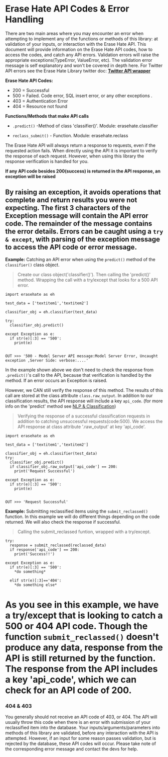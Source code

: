 # Erase Hate API Codes & Error Handling

There are two main areas where you may encounter an error when attempting to implement any of the functions or methods of this library: at validation of your inputs, or interaction with the Erase Hate API. This document will provide information on the Erase Hate API codes, how to access the codes, and catch any API errors. Validation errors will raise the appropriate exceptions(TypeError, ValueError, etc). The validation error message is self explanatory and won't be covered in depth here. For Twitter API errors see the Erase Hate Library twitter doc: **[Twitter API wrapper](https://github.com/oblockton/Erase_Hate_Python_Library/blob/master/docs/twitter_README.md 'Twitter API wrapper')**

**Erase Hate API Codes:**
- 200 = Successful
- 500 = Failed. Code error, SQL insert error, or any other exceptions .
- 403 = Authentication Error
- 404 = Resource not found

**Functions/Methods that make API calls**
- `.predict()` -Method of class 'classifier()'. Module: erasehate.classifier

- `reclass_submit()` - Function. Module: erasehate.reclass

The Erase Hate API will always return a response to requests, even if the requested action fails. When directly using the API it is important to verify the response of each request. However, when using this library the response verification is handled for you.

**If any API code besides 200(success) is returned in the API response, an exception will be raised**

By raising an exception, it avoids operations that complete and return results you were not expecting. The first 3 characters of the Exception message will contain the API error code. The remainder of the message contains the error details. Errors can be caught using a `try & except`, with parsing of the exception message to access the API code or error message.
----------

**Example:** Catching an API error when using the `predict()` method of the `classifier()` class object.
> Create our class object('classifier()'). Then calling the 'predict()' method. Wrapping the call with a try/except that looks for a 500 API error.
~~~~
import erasehate as eh

test_data = ['textitem1','textitem2']

classifier_obj = eh.classifier(test_data)

try:
  classifier_obj.predict()

except Exception as e:
  if str(e)[:3] == '500':
    print(e)


OUT >>> '500 - Model Server API message:Model Server Error, Uncaught exception ,Server Side: verbose:....'
~~~~

In the example shown above we don't need to check the response from `.predict()`'s call to the API, because that verification is handled by the method. If an error occurs an Exception is raised.

However, we CAN still verify the response of this method. The results of this call are stored at the class attribute `class.raw_output`. In addition to our classification results, the API response will include a key `api_code`.
(for more info on the 'predict' method see [NLP & Classification](https://github.com/oblockton/Erase_Hate_Python_Library/blob/master/docs/Classifier_README.md 'NLP & Hate Speech clasification'))
> Verifying the response of a successful classification requests in addition to catching unsuccessful requests(code:500). We access the API response at class attribute '.raw_output' at key 'api_code'.
~~~~
import erasehate as eh

test_data = ['textitem1','textitem2']

classifier_obj = eh.classifier(test_data)
try:
  classifier_obj.predict()
  if classifier_obj.raw_output['api_code'] == 200:
    print('Request Successful')

except Exception as e:
  if str(e)[:3] == '500':
    print(e)


OUT >>> 'Request Successful'
~~~~

**Example:** Submitting reclassified items using the `submit_reclassed()` function. In this example we will do different things depending on the code returned. We will also check the response if successful.
> Calling the submit_reclassed funtion, wrapped with a try/except.
~~~~
try:
  response = submit_reclassed(reclassed_data)
  if response['api_code'] == 200:
    print('Success!!')

except Exception as e:
  if str(e)[:3] == '500':
    *do something*

  elif str(e)[:3]=='404':
    *do something else*
~~~~

As you see in this example, we have a try/except that is looking to catch a 500 or 404 API code. Though the function `submit_reclassed()` doesn't produce any data, response from the API is still returned by the function. The response from the API includes a key 'api_code', which we can check for an API code of 200.  
======

### 404 & 403

  You generally should not receive an API code of 403, or 404. The API will usually throw this code when there is an error with submission of your reclassified item into the database.  Your inputs/arguments/parameters into methods of this library are validated, before any interaction with the API is attempted. However, if an input for some reason passes validation, but is rejected by the database, these API codes will occur. Please take note of the corresponding error message and contact the devs for help.
